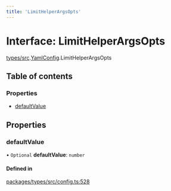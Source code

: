```yaml
---
title: 'LimitHelperArgsOpts'
---
```


# Interface: LimitHelperArgsOpts

[types/src](../modules/types_src).[YamlConfig](../modules/types_src.YamlConfig).LimitHelperArgsOpts

## Table of contents

### Properties

- [defaultValue](types_src.YamlConfig.LimitHelperArgsOpts#defaultvalue)

## Properties

### defaultValue

• `Optional` **defaultValue**: `number`

#### Defined in

[packages/types/src/config.ts:528](https://github.com/Urigo/graphql-mesh/blob/master/packages/types/src/config.ts#L528)
